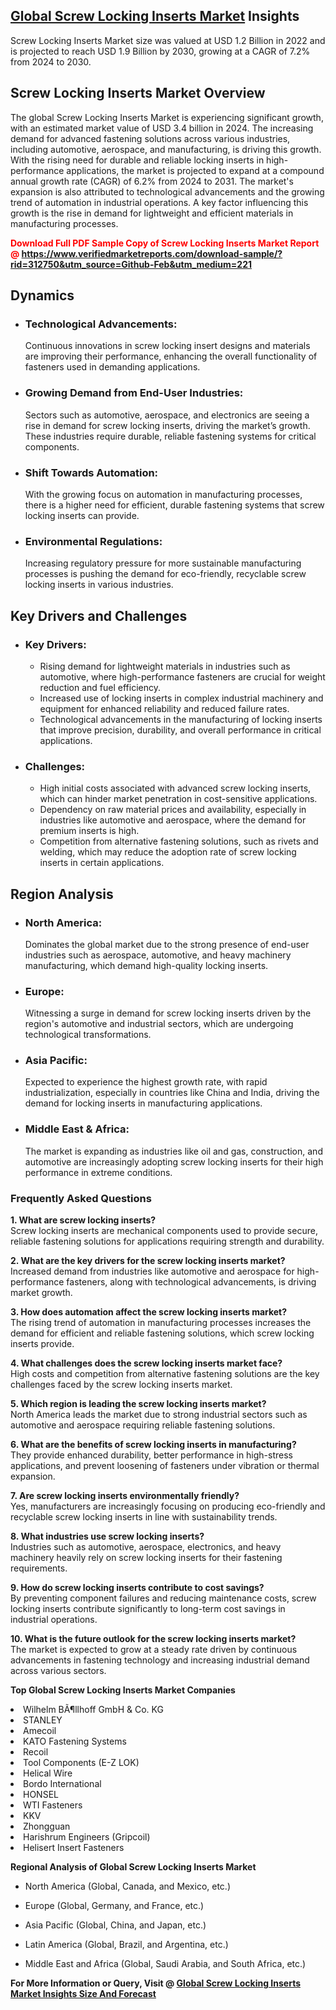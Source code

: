 <h2><a href="https://www.verifiedmarketreports.com/download-sample/?rid=312750&amp;utm_source=Github&amp;utm_medium=221" target="_blank">Global Screw Locking Inserts Market</a> Insights</h2><p>Screw Locking Inserts Market size was valued at USD 1.2 Billion in 2022 and is projected to reach USD 1.9 Billion by 2030, growing at a CAGR of 7.2% from 2024 to 2030.</p><p><h2>Screw Locking Inserts Market Overview</h2><p>The global Screw Locking Inserts Market is experiencing significant growth, with an estimated market value of USD 3.4 billion in 2024. The increasing demand for advanced fastening solutions across various industries, including automotive, aerospace, and manufacturing, is driving this growth. With the rising need for durable and reliable locking inserts in high-performance applications, the market is projected to expand at a compound annual growth rate (CAGR) of 6.2% from 2024 to 2031. The market's expansion is also attributed to technological advancements and the growing trend of automation in industrial operations. A key factor influencing this growth is the rise in demand for lightweight and efficient materials in manufacturing processes.</p><p><strong><p><span class=""><span style="color: #ff0000;"><strong>Download Full PDF Sample Copy of Screw Locking Inserts Market Report</strong> @ </span><a href="https://www.verifiedmarketreports.com/download-sample/?rid=312750&amp;utm_source=Github-Feb&amp;utm_medium=221" target="_blank">https://www.verifiedmarketreports.com/download-sample/?rid=312750&amp;utm_source=Github-Feb&amp;utm_medium=221</a></span></p></strong></p><h2>Dynamics</h2><ul><li><h3>Technological Advancements:</h3> Continuous innovations in screw locking insert designs and materials are improving their performance, enhancing the overall functionality of fasteners used in demanding applications.</li><li><h3>Growing Demand from End-User Industries:</h3> Sectors such as automotive, aerospace, and electronics are seeing a rise in demand for screw locking inserts, driving the market’s growth. These industries require durable, reliable fastening systems for critical components.</li><li><h3>Shift Towards Automation:</h3> With the growing focus on automation in manufacturing processes, there is a higher need for efficient, durable fastening systems that screw locking inserts can provide.</li><li><h3>Environmental Regulations:</h3> Increasing regulatory pressure for more sustainable manufacturing processes is pushing the demand for eco-friendly, recyclable screw locking inserts in various industries.</li></ul><h2>Key Drivers and Challenges</h2><ul><li><h3>Key Drivers:</h3><ul><li>Rising demand for lightweight materials in industries such as automotive, where high-performance fasteners are crucial for weight reduction and fuel efficiency.</li><li>Increased use of locking inserts in complex industrial machinery and equipment for enhanced reliability and reduced failure rates.</li><li>Technological advancements in the manufacturing of locking inserts that improve precision, durability, and overall performance in critical applications.</li></ul></li><li><h3>Challenges:</h3><ul><li>High initial costs associated with advanced screw locking inserts, which can hinder market penetration in cost-sensitive applications.</li><li>Dependency on raw material prices and availability, especially in industries like automotive and aerospace, where the demand for premium inserts is high.</li><li>Competition from alternative fastening solutions, such as rivets and welding, which may reduce the adoption rate of screw locking inserts in certain applications.</li></ul></li></ul><h2>Region Analysis</h2><ul><li><h3>North America:</h3> Dominates the global market due to the strong presence of end-user industries such as aerospace, automotive, and heavy machinery manufacturing, which demand high-quality locking inserts.</li><li><h3>Europe:</h3> Witnessing a surge in demand for screw locking inserts driven by the region's automotive and industrial sectors, which are undergoing technological transformations.</li><li><h3>Asia Pacific:</h3> Expected to experience the highest growth rate, with rapid industrialization, especially in countries like China and India, driving the demand for locking inserts in manufacturing applications.</li><li><h3>Middle East & Africa:</h3> The market is expanding as industries like oil and gas, construction, and automotive are increasingly adopting screw locking inserts for their high performance in extreme conditions.</li></ul><h3>Frequently Asked Questions</h3><p><strong>1. What are screw locking inserts?</strong><br> Screw locking inserts are mechanical components used to provide secure, reliable fastening solutions for applications requiring strength and durability.</p><p><strong>2. What are the key drivers for the screw locking inserts market?</strong><br> Increased demand from industries like automotive and aerospace for high-performance fasteners, along with technological advancements, is driving market growth.</p><p><strong>3. How does automation affect the screw locking inserts market?</strong><br> The rising trend of automation in manufacturing processes increases the demand for efficient and reliable fastening solutions, which screw locking inserts provide.</p><p><strong>4. What challenges does the screw locking inserts market face?</strong><br> High costs and competition from alternative fastening solutions are the key challenges faced by the screw locking inserts market.</p><p><strong>5. Which region is leading the screw locking inserts market?</strong><br> North America leads the market due to strong industrial sectors such as automotive and aerospace requiring reliable fastening solutions.</p><p><strong>6. What are the benefits of screw locking inserts in manufacturing?</strong><br> They provide enhanced durability, better performance in high-stress applications, and prevent loosening of fasteners under vibration or thermal expansion.</p><p><strong>7. Are screw locking inserts environmentally friendly?</strong><br> Yes, manufacturers are increasingly focusing on producing eco-friendly and recyclable screw locking inserts in line with sustainability trends.</p><p><strong>8. What industries use screw locking inserts?</strong><br> Industries such as automotive, aerospace, electronics, and heavy machinery heavily rely on screw locking inserts for their fastening requirements.</p><p><strong>9. How do screw locking inserts contribute to cost savings?</strong><br> By preventing component failures and reducing maintenance costs, screw locking inserts contribute significantly to long-term cost savings in industrial operations.</p><p><strong>10. What is the future outlook for the screw locking inserts market?</strong><br> The market is expected to grow at a steady rate driven by continuous advancements in fastening technology and increasing industrial demand across various sectors.</p></p><p><strong>Top Global Screw Locking Inserts Market Companies</strong></p><div data-test-id=""><p><li>Wilhelm BÃ¶llhoff GmbH & Co. KG</li><li> STANLEY</li><li> Amecoil</li><li> KATO Fastening Systems</li><li> Recoil</li><li> Tool Components (E-Z LOK)</li><li> Helical Wire</li><li> Bordo International</li><li> HONSEL</li><li> WTI Fasteners</li><li> KKV</li><li> Zhongguan</li><li> Harishrum Engineers (Gripcoil)</li><li> Helisert Insert Fasteners</li></p><div><strong>Regional Analysis of&nbsp;Global Screw Locking Inserts Market</strong></div><ul><li dir="ltr"><p dir="ltr">North America&nbsp;(Global, Canada, and Mexico, etc.)</p></li><li dir="ltr"><p dir="ltr">Europe (Global, Germany, and France, etc.)</p></li><li dir="ltr"><p dir="ltr">Asia Pacific&nbsp;(Global, China, and Japan, etc.)</p></li><li dir="ltr"><p dir="ltr">Latin America&nbsp;(Global, Brazil, and Argentina, etc.)</p></li><li dir="ltr">Middle East and Africa&nbsp;(Global, Saudi Arabia, and South Africa, etc.)</li></ul><p><strong>For More Information or Query, Visit @&nbsp;</strong><strong><a href="https://www.verifiedmarketreports.com/product/screw-locking-inserts-market/?utm_source=Github&amp;utm_medium=221" target="_blank">Global Screw Locking Inserts Market Insights Size And Forecast</a></strong></p></div>
